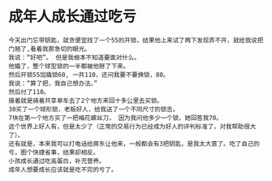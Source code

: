 # 成年人成长通过吃亏

	今天出门忘带钥匙，就贪便宜找了一个55的开锁，结果他上来试了两下发现弄不开，就给我说把门翘了,看着我那急切的眼光。
	我说：“好吧”。 但是我根本不知道要面对什么。
	他撬了，整个球型锁的一半都被他掰了下来。
	然后开锁55加撬锁60, 一共110，还问我要不要换锁，80。
	我说：“算了把，我自己想办法。”
	然后付了110。
	接着就是骑着共享单车去了2个地方来回十多公里去买锁。
	30买了一个球形锁，老板好人，给我送了一个不同尺寸的锁舌。
	7块在第一个地方买了一把梅花螺丝刀， 因为我问他多少一个锁，她回答我70。
	这个世界上好人有，但是太少了（正常的交易行为已经成为好人的评判标准了，对我帮助很大了）。
	还有就是，本来我可以打电话给房东让他来，一般都会有3把钥匙，是我太大意了。吃了自己的亏，图个快捷省事，结果却相反。
	小孩成长通过吃高蛋白，补充营养。
	成年人想要成长应该就是吃不完的亏了。